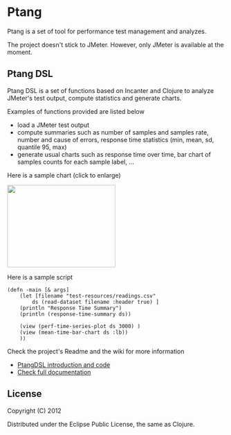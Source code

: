 Ptang
=====

Ptang is a set of tool for performance test management and analyzes.

The project doesn't stick to JMeter. However, only JMeter is available at the moment. 


Ptang DSL
-----------
Ptang DSL is a set of functions based on Incanter and Clojure to analyze JMeter's test output, compute statistics and generate charts.

Examples of functions provided are listed below 
- load a JMeter test output
- compute summaries such as number of samples and samples rate, number and cause of errors, response time statistics (min, mean, sd, quantile 95, max)
- generate usual charts such as response time over time, bar chart of samples counts for each sample label, ...

Here is a sample chart (click to enlarge)

<img src="https://github.com/cfalguiere/Ptang/wiki/PtangDSLClojure/images/ResponseTimeOverTime.png" width="250" height="190" />

Here is a sample script

	(defn -main [& args]
  		(let [filename "test-resources/readings.csv"
			ds (read-dataset filename :header true) ]
    	(println "Response Time Summary")
    	(println (response-time-summary ds))
    	
    	(view (perf-time-series-plot ds 3000) )
    	(view (mean-time-bar-chart ds :lb))
    	))
	
Check the project's Readme and the wiki for more information
* [PtangDSL introduction and code](PtangDSL)
* [Check full documentation](https://github.com/cfalguiere/Ptang/wiki/PtangDSL)

License
-------

Copyright (C) 2012 

Distributed under the Eclipse Public License, the same as Clojure.
